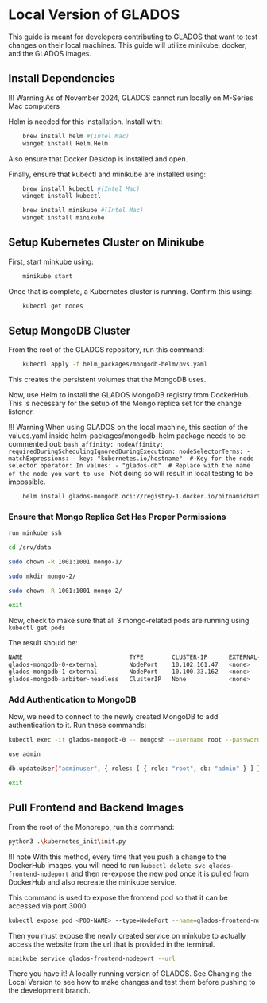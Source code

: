 # Local Version of GLADOS

This guide is meant for developers contributing to GLADOS that want to test changes on their local machines. This guide will utilize minikube, docker, and the GLADOS images.

## Install Dependencies

!!! Warning
    As of November 2024, GLADOS cannot run locally on M-Series Mac computers

Helm is needed for this installation. Install with:

```bash
    brew install helm #(Intel Mac)
    winget install Helm.Helm
```

Also ensure that Docker Desktop is installed and open.

Finally, ensure that kubectl and minikube are installed using:

```bash
    brew install kubectl #(Intel Mac)
    winget install kubectl

    brew install minikube #(Intel Mac)
    winget install minikube
```

## Setup Kubernetes Cluster on Minikube

First, start minkube using:

```bash
    minikube start
```

Once that is complete, a Kubernetes cluster is running. Confirm this using:

```bash
    kubectl get nodes
```

## Setup MongoDB Cluster

From the root of the GLADOS repository, run this command:

```bash
    kubectl apply -f helm_packages/mongodb-helm/pvs.yaml
```

This creates the persistent volumes that the MongoDB uses.

Now, use Helm to install the GLADOS MongoDB registry from DockerHub. This is necessary for the setup of the Mongo replica set for the change listener.

!!! Warning
    When using GLADOS on the local machine, this section of the values.yaml inside helm-packages/mongodb-helm package needs to be commented out:
    ```bash
    affinity:
        nodeAffinity:
            requiredDuringSchedulingIgnoredDuringExecution:
            nodeSelectorTerms:
                - matchExpressions:
                    - key: "kubernetes.io/hostname"  # Key for the node selector
                    operator: In
                    values:
                        - "glados-db"  # Replace with the name of the node you want to use
    ```
    Not doing so will result in local testing to be impossible.

```bash
    helm install glados-mongodb oci://registry-1.docker.io/bitnamicharts/mongodb -f helm_packages/mongodb-helm/values.yaml
```

### Ensure that Mongo Replica Set Has Proper Permissions

```bash
run minkube ssh

cd /srv/data

sudo chown -R 1001:1001 mongo-1/

sudo mkdir mongo-2/

sudo chown -R 1001:1001 mongo-2/

exit
```

Now, check to make sure that all 3 mongo-related pods are running using ```kubectl get pods```

The result should be:

```bash
NAME                              TYPE        CLUSTER-IP      EXTERNAL-IP   PORT(S)           AGE
glados-mongodb-0-external         NodePort    10.102.161.47   <none>        27017:30000/TCP   16m
glados-mongodb-1-external         NodePort    10.100.33.162   <none>        27017:30001/TCP   16m
glados-mongodb-arbiter-headless   ClusterIP   None            <none>        27017/TCP         16m
```

### Add Authentication to MongoDB

Now, we need to connect to the newly created MongoDB to add authentication to it. Run these commands:

```bash
kubectl exec -it glados-mongodb-0 -- mongosh --username root --password password123

use admin

db.updateUser("adminuser", { roles: [ { role: "root", db: "admin" } ] })

exit
```

## Pull Frontend and Backend Images

From the root of the Monorepo, run this command:

```bash
python3 .\kubernetes_init\init.py
```

!!! note
    With this method, every time that you push a change to the DockerHub images, you will need to run ```kubectl delete svc glados-frontend-nodeport``` and then re-expose the new pod once it is pulled from DockerHub and also recreate the minikube service.

This command is used to expose the frontend pod so that it can be accessed via port 3000.

```bash
kubectl expose pod <POD-NAME> --type=NodePort --name=glados-frontend-nodeport --port=3000 --target-port=3000 
```

Then you must expose the newly created service on minkube to actually access the website from the url that is provided in the terminal.

```bash
minikube service glados-frontend-nodeport --url
```

There you have it! A locally running version of GLADOS. See Changing the Local Version to see how to make changes and test them before pushing to the development branch.
